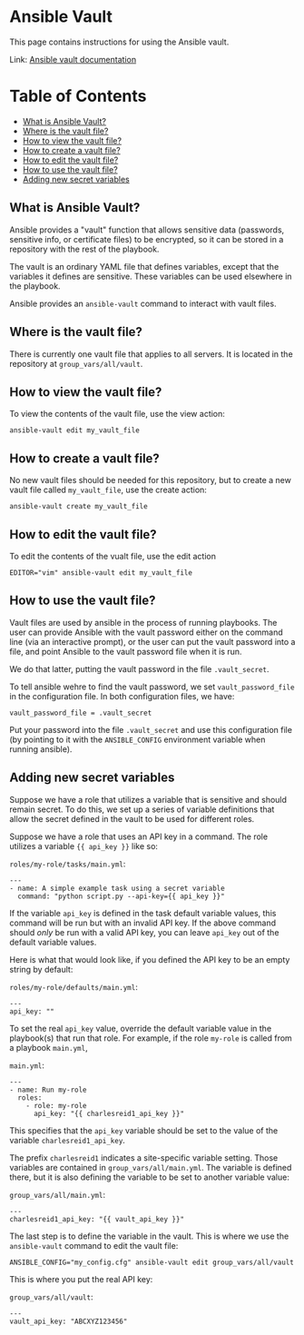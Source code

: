 # Ansible Vault

This page contains instructions for using the Ansible vault.

Link: [Ansible vault documentation](https://docs.ansible.com/ansible/2.4/vault.html#creating-encrypted-files)


Table of Contents
=================

* [What is Ansible Vault?](#what-is-ansible-vault)
* [Where is the vault file?](#where-is-the-vault-file)
* [How to view the vault file?](#how-to-view-the-vault-file)
* [How to create a vault file?](#how-to-create-a-vault-file)
* [How to edit the vault file?](#how-to-edit-the-vault-file)
* [How to use the vault file?](#how-to-use-the-vault-file)
* [Adding new secret variables](#adding-new-secret-variables)


## What is Ansible Vault?

Ansible provides a "vault" function that allows sensitive data
(passwords, sensitive info, or certificate files) to be encrypted,
so it can be stored in a repository with the rest of the playbook.

The vault is an ordinary YAML file that defines variables, except
that the variables it defines are sensitive. These variables can
be used elsewhere in the playbook.

Ansible provides an `ansible-vault` command to interact with 
vault files.


## Where is the vault file?

There is currently one vault file that applies to all servers.
It is located in the repository at `group_vars/all/vault`.


## How to view the vault file?

To view the contents of the vault file, use the view action:

```
ansible-vault edit my_vault_file
```


## How to create a vault file?

No new vault files should be needed for this repository, but to create
a new vault file called `my_vault_file`, use the create action:

```plain
ansible-vault create my_vault_file
```


## How to edit the vault file?

To edit the contents of the vualt file, use the edit action

```plain
EDITOR="vim" ansible-vault edit my_vault_file
```


## How to use the vault file?

Vault files are used by ansible in the process of running playbooks.
The user can provide Ansible with the vault password either on the
command line (via an interactive prompt), or the user can put the
vault password into a file, and point Ansible to the vault password
file when it is run.

We do that latter, putting the vault password in the file `.vault_secret`.

To tell ansible wehre to find the vault password, we set `vault_password_file`
in the configuration file. In both configuration files, we have:

```plain
vault_password_file = .vault_secret
```

Put your password into the file `.vault_secret` and use this
configuration file (by pointing to it with the `ANSIBLE_CONFIG`
environment variable when running ansible).


## Adding new secret variables

Suppose we have a role that utilizes a variable that is sensitive
and should remain secret. To do this, we set up a series of
variable definitions that allow the secret defined in the vault
to be used for different roles.

Suppose we have a role that uses an API key in a command. The role
utilizes a variable `{{ api_key }}` like so:

`roles/my-role/tasks/main.yml`:

```
---
- name: A simple example task using a secret variable
  command: "python script.py --api-key={{ api_key }}"
```

If the variable `api_key` is defined in the task default variable 
values, this command will be run but with an invalid API key.
If the above command should _only_ be run with a valid API key,
you can leave `api_key` out of the default variable values.

Here is what that would look like, if you defined the API key 
to be an empty string by default:

`roles/my-role/defaults/main.yml`:

```
---
api_key: ""
```

To set the real `api_key` value, override the default variable
value in the playbook(s) that run that role. For example, if
the role `my-role` is called from a playbook `main.yml`,

`main.yml`:

```
---
- name: Run my-role
  roles:
    - role: my-role
      api_key: "{{ charlesreid1_api_key }}"
```

This specifies that the `api_key` variable should be set to the 
value of the variable `charlesreid1_api_key`.

The prefix `charlesreid1` indicates a site-specific variable setting.
Those variables are contained in `group_vars/all/main.yml`.
The variable is defined there, but it is also defining the variable
to be set to another variable value:

`group_vars/all/main.yml`:

```
---
charlesreid1_api_key: "{{ vault_api_key }}"
```

The last step is to define the variable in the vault.
This is where we use the `ansible-vault` command to edit
the vault file:

```
ANSIBLE_CONFIG="my_config.cfg" ansible-vault edit group_vars/all/vault
```

This is where you put the real API key:

`group_vars/all/vault`:

```
---
vault_api_key: "ABCXYZ123456"
```

